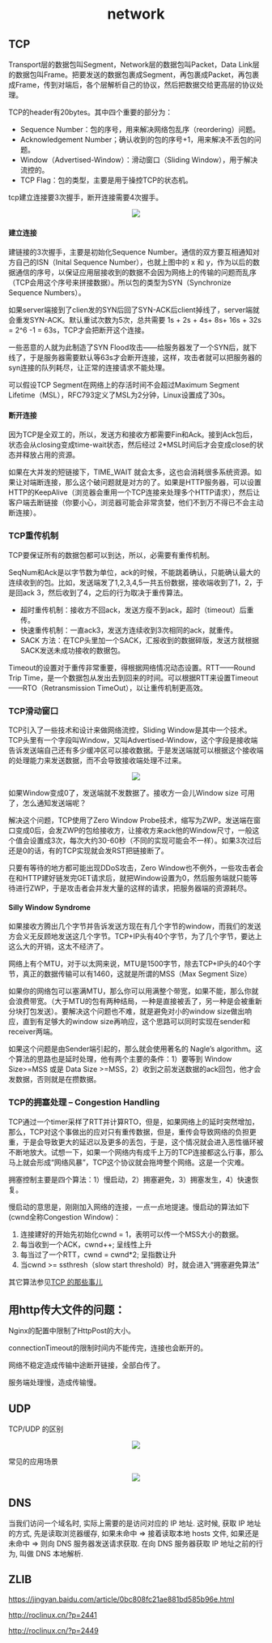 <h1 align="center">network</h1>


TCP
-

Transport层的数据包叫Segment，Network层的数据包叫Packet，Data Link层的数据包叫Frame。把要发送的数据包裹成Segment，再包裹成Packet，再包裹成Frame，传到对端后，各个层解析自己的协议，然后把数据交给更高层的协议处理。

TCP的header有20bytes。其中四个重要的部分为：

- Sequence Number：包的序号，用来解决网络包乱序（reordering）问题。
- Acknowledgement Number；确认收到的包的序号+1，用来解决不丢包的问题。
- Window（Advertised-Window）：滑动窗口（Sliding Window），用于解决流控的。
- TCP Flag：包的类型，主要是用于操控TCP的状态机。

tcp建立连接要3次握手，断开连接需要4次握手。

<p align="center"><img src="/images/posts/2017-08-29/tcp_open_close.jpg" /></p>

#### 建立连接

建链接的3次握手，主要是初始化Sequence Number。通信的双方要互相通知对方自己的ISN（Inital Sequence Number），也就上图中的 x 和 y，作为以后的数据通信的序号，以保证应用层接收到的数据不会因为网络上的传输的问题而乱序（TCP会用这个序号来拼接数据）。所以包的类型为SYN（Synchronize Sequence Numbers）。

如果server端接到了clien发的SYN后回了SYN-ACK后client掉线了，server端就会重发SYN-ACK。默认重试次数为5次，总共需要 1s + 2s + 4s+ 8s+ 16s + 32s = 2^6 -1 = 63s，TCP才会把断开这个连接。

一些恶意的人就为此制造了SYN Flood攻击——给服务器发了一个SYN后，就下线了，于是服务器需要默认等63s才会断开连接，这样，攻击者就可以把服务器的syn连接的队列耗尽，让正常的连接请求不能处理。

可以假设TCP Segment在网络上的存活时间不会超过Maximum Segment Lifetime（MSL），RFC793定义了MSL为2分钟，Linux设置成了30s。

#### 断开连接

因为TCP是全双工的，所以，发送方和接收方都需要Fin和Ack。接到Ack包后，状态会从closing变成time-wait状态，然后经过 2*MSL时间后才会变成close的状态并释放占用的资源。

如果在大并发的短链接下，TIME_WAIT 就会太多，这也会消耗很多系统资源。如果让对端断连接，那么这个破问题就是对方的了。如果是HTTP服务器，可以设置HTTP的KeepAlive（浏览器会重用一个TCP连接来处理多个HTTP请求），然后让客户端去断链接（你要小心，浏览器可能会非常贪婪，他们不到万不得已不会主动断连接）。

### TCP重传机制

TCP要保证所有的数据包都可以到达，所以，必需要有重传机制。

SeqNum和Ack是以字节数为单位，ack的时候，不能跳着确认，只能确认最大的连续收到的包。比如，发送端发了1,2,3,4,5一共五份数据，接收端收到了1，2，于是回ack 3，然后收到了4，之后的行为取决于重传算法。

- 超时重传机制：接收方不回ack，发送方瘦不到ack，超时（timeout）后重传。
- 快速重传机制：一直ack3，发送方连续收到3次相同的ack，就重传。
- SACK 方法：在TCP头里加一个SACK，汇报收到的数据碎版，发送方就根据SACK发送未成功接收的数据包。

Timeout的设置对于重传非常重要，得根据网络情况动态设置。RTT——Round Trip Time，是一个数据包从发出去到回来的时间。可以根据RTT来设置Timeout——RTO（Retransmission TimeOut），以让重传机制更高效。

### TCP滑动窗口

TCP引入了一些技术和设计来做网络流控，Sliding Window是其中一个技术。TCP头里有一个字段叫Window，又叫Advertised-Window，这个字段是接收端告诉发送端自己还有多少缓冲区可以接收数据。于是发送端就可以根据这个接收端的处理能力来发送数据，而不会导致接收端处理不过来。

<p align="center"><img src="/images/posts/2017-08-29/tcpswflow.png" /></p>

如果Window变成0了，发送端就不发数据了。接收方一会儿Window size 可用了，怎么通知发送端呢？

解决这个问题，TCP使用了Zero Window Probe技术，缩写为ZWP。发送端在窗口变成0后，会发ZWP的包给接收方，让接收方来ack他的Window尺寸，一般这个值会设置成3次，每次大约30-60秒（不同的实现可能会不一样）。如果3次过后还是0的话，有的TCP实现就会发RST把链接断了。

只要有等待的地方都可能出现DDoS攻击，Zero Window也不例外，一些攻击者会在和HTTP建好链发完GET请求后，就把Window设置为0，然后服务端就只能等待进行ZWP，于是攻击者会并发大量的这样的请求，把服务器端的资源耗尽。

#### Silly Window Syndrome

如果接收方腾出几个字节并告诉发送方现在有几个字节的window，而我们的发送方会义无反顾地发送这几个字节。TCP+IP头有40个字节，为了几个字节，要达上这么大的开销，这太不经济了。

网络上有个MTU，对于以太网来说，MTU是1500字节，除去TCP+IP头的40个字节，真正的数据传输可以有1460，这就是所谓的MSS（Max Segment Size）

如果你的网络包可以塞满MTU，那么你可以用满整个带宽，如果不能，那么你就会浪费带宽。（大于MTU的包有两种结局，一种是直接被丢了，另一种是会被重新分块打包发送）。要解决这个问题也不难，就是避免对小的window size做出响应，直到有足够大的window size再响应，这个思路可以同时实现在sender和receiver两端。

如果这个问题是由Sender端引起的，那么就会使用著名的 Nagle’s algorithm。这个算法的思路也是延时处理，他有两个主要的条件：1）要等到 Window Size>=MSS 或是 Data Size >=MSS，2）收到之前发送数据的ack回包，他才会发数据，否则就是在攒数据。

### TCP的拥塞处理 – Congestion Handling

TCP通过一个timer采样了RTT并计算RTO，但是，如果网络上的延时突然增加，那么，TCP对这个事做出的应对只有重传数据，但是，重传会导致网络的负担更重，于是会导致更大的延迟以及更多的丢包，于是，这个情况就会进入恶性循环被不断地放大。试想一下，如果一个网络内有成千上万的TCP连接都这么行事，那么马上就会形成“网络风暴”，TCP这个协议就会拖垮整个网络。这是一个灾难。

拥塞控制主要是四个算法：1）慢启动，2）拥塞避免，3）拥塞发生，4）快速恢复。

慢启动的意思是，刚刚加入网络的连接，一点一点地提速。慢启动的算法如下(cwnd全称Congestion Window)：

1. 连接建好的开始先初始化cwnd = 1，表明可以传一个MSS大小的数据。
2. 每当收到一个ACK，cwnd++; 呈线性上升
3. 每当过了一个RTT，cwnd = cwnd*2; 呈指数让升
4. 当cwnd >= ssthresh（slow start threshold）时，就会进入“拥塞避免算法”

其它算法参见<a href="https://coolshell.cn/articles/11564.html" target="blank">TCP 的那些事儿</a>

用http传大文件的问题：
-

Nginx的配置中限制了HttpPost的大小。

connectionTimeout的限制时间内不能传完，连接也会断开的。

网络不稳定造成传输中途断开链接，全部白传了。

服务端处理慢，造成传输慢。

UDP
-

TCP/UDP 的区别

<p align="center"><img src="/images/posts/2017-08-29/a.png" /></p>

常见的应用场景

<p align="center"><img src="/images/posts/2017-08-29/b.png" /></p>

DNS
-

当我们访问一个域名时, 实际上需要的是访问对应的 IP 地址. 这时候, 获取 IP 地址的方式, 先是读取浏览器缓存, 如果未命中 => 接着读取本地 hosts 文件, 如果还是未命中 => 则向 DNS 服务器发送请求获取. 在向 DNS 服务器获取 IP 地址之前的行为, 叫做 DNS 本地解析.

ZLIB
-




https://jingyan.baidu.com/article/0bc808fc21ae881bd585b96e.html

http://roclinux.cn/?p=2441

http://roclinux.cn/?p=2449
